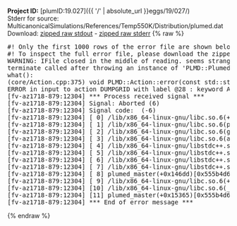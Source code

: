 **Project ID:** [plumID:19.027]({{ '/' | absolute_url }}eggs/19/027/)  
Stderr for source:  MulticanonicalSimulations/References/Temp550K/Distribution/plumed.dat   
Download: [zipped raw stdout](plumed.dat.plumed_master.stdout.txt.zip) - [zipped raw stderr](plumed.dat.plumed_master.stderr.txt.zip) 
{% raw %}
<pre>
#! Only the first 1000 rows of the error file are shown below
#! To inspect the full error file, please download the zipped raw stderr file above
WARNING: IFile closed in the middle of reading. seems strange!
terminate called after throwing an instance of 'PLMD::Plumed::ExceptionError'
what():
(core/Action.cpp:375) void PLMD::Action::error(const std::string&) const
ERROR in input to action DUMPGRID with label @28 : keyword ARG is compulsory for this action
[fv-az1718-879:12304] *** Process received signal ***
[fv-az1718-879:12304] Signal: Aborted (6)
[fv-az1718-879:12304] Signal code:  (-6)
[fv-az1718-879:12304] [ 0] /lib/x86_64-linux-gnu/libc.so.6(+0x45330)[0x7f52ed045330]
[fv-az1718-879:12304] [ 1] /lib/x86_64-linux-gnu/libc.so.6(pthread_kill+0x11c)[0x7f52ed09eb2c]
[fv-az1718-879:12304] [ 2] /lib/x86_64-linux-gnu/libc.so.6(gsignal+0x1e)[0x7f52ed04527e]
[fv-az1718-879:12304] [ 3] /lib/x86_64-linux-gnu/libc.so.6(abort+0xdf)[0x7f52ed0288ff]
[fv-az1718-879:12304] [ 4] /lib/x86_64-linux-gnu/libstdc++.so.6(+0xa5ff5)[0x7f52ed4a5ff5]
[fv-az1718-879:12304] [ 5] /lib/x86_64-linux-gnu/libstdc++.so.6(+0xbb0da)[0x7f52ed4bb0da]
[fv-az1718-879:12304] [ 6] /lib/x86_64-linux-gnu/libstdc++.so.6(_ZSt10unexpectedv+0x0)[0x7f52ed4a5a55]
[fv-az1718-879:12304] [ 7] /lib/x86_64-linux-gnu/libstdc++.so.6(+0xa5a6f)[0x7f52ed4a5a6f]
[fv-az1718-879:12304] [ 8] plumed_master(+0x146dd)[0x555b4d6166dd]
[fv-az1718-879:12304] [ 9] /lib/x86_64-linux-gnu/libc.so.6(+0x2a1ca)[0x7f52ed02a1ca]
[fv-az1718-879:12304] [10] /lib/x86_64-linux-gnu/libc.so.6(__libc_start_main+0x8b)[0x7f52ed02a28b]
[fv-az1718-879:12304] [11] plumed_master(+0x15365)[0x555b4d617365]
[fv-az1718-879:12304] *** End of error message ***
</pre>
{% endraw %}
